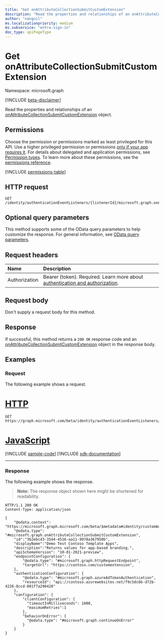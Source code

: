 ```yaml
---
title: "Get onAttributeCollectionSubmitCustomExtension"
description: "Read the properties and relationships of an onAttributeCollectionSubmitCustomExtension object."
author: "nanguil"
ms.localizationpriority: medium
ms.subservice: "entra-sign-in"
doc_type: apiPageType
---
```


# Get onAttributeCollectionSubmitCustomExtension

Namespace: microsoft.graph

[!INCLUDE [beta-disclaimer](../../includes/beta-disclaimer.md)]

Read the properties and relationships of an [onAttributeCollectionSubmitCustomExtension](../resources/onattributecollectionsubmitcustomextension.md) object.

## Permissions

Choose the permission or permissions marked as least privileged for this API. Use a higher privileged permission or permissions [only if your app requires it](/graph/permissions-overview#best-practices-for-using-microsoft-graph-permissions). For details about delegated and application permissions, see [Permission types](/graph/permissions-overview#permission-types). To learn more about these permissions, see the [permissions reference](/graph/permissions-reference).

<!-- { "blockType": "permissions", "name": "onattributecollectionsubmitcustomextension_get" } -->
[!INCLUDE [permissions-table](../includes/permissions/onattributecollectionsubmitcustomextension-get-permissions.md)]

## HTTP request

<!-- {
  "blockType": "ignored"
}
-->
``` http
GET /identity/authenticationEventListeners/{listenerId}/microsoft.graph.onAttributeCollectionSubmitListener/handler/microsoft.graph.onAttributeCollectionSubmitCustomExtensionHandler/customExtension
```

## Optional query parameters

This method supports some of the OData query parameters to help customize the response. For general information, see [OData query parameters](/graph/query-parameters).

## Request headers

|Name|Description|
|:---|:---|
|Authorization|Bearer {token}. Required. Learn more about [authentication and authorization](/graph/auth/auth-concepts).|

## Request body

Don't supply a request body for this method.

## Response

If successful, this method returns a `200 OK` response code and an [onAttributeCollectionSubmitCustomExtension](../resources/onattributecollectionsubmitcustomextension.md) object in the response body.

## Examples

### Request

The following example shows a request.
# [HTTP](#tab/http)
<!-- {
  "blockType": "request",
  "name": "get_onattributecollectionsubmitcustomextension"
}
-->
``` http
GET https://graph.microsoft.com/beta/identity/authenticationEventListeners/{listenerId}/microsoft.graph.onAttributeCollectionSubmitListener/handler/microsoft.graph.onAttributeCollectionSubmitCustomExtensionHandler/customExtension
```

# [JavaScript](#tab/javascript)
[!INCLUDE [sample-code](../includes/snippets/javascript/get-onattributecollectionsubmitcustomextension-javascript-snippets.md)]
[!INCLUDE [sdk-documentation](../includes/snippets/snippets-sdk-documentation-link.md)]

---

### Response

The following example shows the response.
>**Note:** The response object shown here might be shortened for readability.
<!-- {
  "blockType": "response",
  "truncated": true,
  "@odata.type": "microsoft.graph.onAttributeCollectionSubmitCustomExtension"
}
-->
``` http
HTTP/1.1 200 OK
Content-Type: application/json

{
    "@odata.context": "https://microsoft.graph.microsoft.com/beta/$metadata#identity/customAuthenticationExtensions/$entity",
    "@odata.type": "#microsoft.graph.onAttributeCollectionSubmitCustomExtension",
    "id":"3b2ebcd3-3544-4516-aa11-9978a367950b",
    "displayName":"Demo Test Contoso Template Apps",
    "description":"Returns values for app-based branding.",
    "apiSchemaVersion": "10-01-2021-preview",
    "endpointConfiguration": {
        "@odata.type": "#microsoft.graph.httpRequestEndpoint",
        "targetUrl": "https://contoso.com/customextension",
    },
    "authenticationConfiguration": {
        "@odata.type": "#microsoft.graph.azureAdTokenAuthentication",
        "resourceId": "api://contoso.azurewebsites.net/f9c5dc6b-d72b-4226-8ccd-801f7a290428"
    },
    "configuration": {
        "clientConfiguration": {
          "timeoutInMilliseconds": 1000,
          "maximumRetries":1
        },
        "behaviorOnError": {
          "@odata.type": "#microsoft.graph.continueOnError"
        }
    }
}
```

